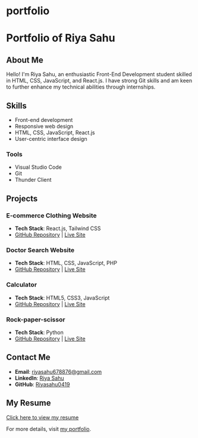# portfolio

# Portfolio of Riya Sahu

## About Me
Hello! I'm Riya Sahu, an enthusiastic Front-End Development student skilled in HTML, CSS, JavaScript, and React.js. I have strong Git skills and am keen to further enhance my technical abilities through internships.

## Skills
- Front-end development
- Responsive web design
- HTML, CSS, JavaScript, React.js
- User-centric interface design

### Tools
- Visual Studio Code
- Git
- Thunder Client

## Projects
### E-commerce Clothing Website
- **Tech Stack**: React.js, Tailwind CSS
- [GitHub Repository](https://github.com/Riyasahu0419) | [Live Site](https://asos-website.vercel.app)

### Doctor Search Website
- **Tech Stack**: HTML, CSS, JavaScript, PHP
- [GitHub Repository](https://github.com/Riyasahu0419) | [Live Site](https://doctorsearchwithus.000webhostapp.com)

### Calculator
- **Tech Stack**: HTML5, CSS3, JavaScript
- [GitHub Repository](https://github.com/Riyasahu0419) | [Live Site](https://65a66e2d6a2e6b0c991d73d9--visionary-monstera-52fadb.netlify.app)

### Rock-paper-scissor
- **Tech Stack**: Python
- [GitHub Repository](https://github.com/Riyasahu0419) | [Live Site](https://replit.com)

## Contact Me
- **Email**: riyasahu678876@gmail.com
- **LinkedIn**: [Riya Sahu](https://www.linkedin.com/in/riya-sahu-08a462230/)
- **GitHub**: [Riyasahu0419](https://github.com/Riyasahu0419)

## My Resume
[Click here to view my resume](https://drive.google.com)

For more details, visit [my portfolio](https://portfolio-chi-wheat-42.vercel.app/).
